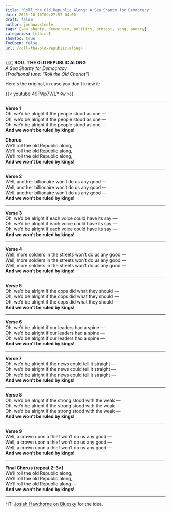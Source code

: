 ```yaml
---
title: 'Roll the Old Republic Along: A Sea Shanty for Democracy'
date: 2025-10-16T09:27:57-04:00
draft: false
author: joshuapsteele
tags: [sea shanty, democracy, politics, protest, song, poetry]
categories: [ethics]
showToc: true
TocOpen: false
url: /roll-the-old-republic-along/
---
```

🇺🇸 **ROLL THE OLD REPUBLIC ALONG**  
*A Sea Shanty for Democracy*  
*(Traditional tune: “Roll the Old Chariot”)*

Here's the original, in case you don't know it:

{{< youtube 49FWp7WLYKw >}}

---

**Verse 1**  
Oh, we’d be alright if the people stood as one —  
Oh, we’d be alright if the people stood as one —  
Oh, we’d be alright if the people stood as one —  
**And we won’t be ruled by kings!**  
  
**Chorus**  
We’ll roll the old Republic along,  
We’ll roll the old Republic along,  
We’ll roll the old Republic along,  
**And we won’t be ruled by kings!**  
  
---  
  
**Verse 2**  
Well, another billionaire won’t do us any good —  
Well, another billionaire won’t do us any good —  
Well, another billionaire won’t do us any good —  
**And we won’t be ruled by kings!**  
  
---  
  
**Verse 3**  
Oh, we’d be alright if each voice could have its say —  
Oh, we’d be alright if each voice could have its say —  
Oh, we’d be alright if each voice could have its say —  
**And we won’t be ruled by kings!**  
  
---  
  
**Verse 4**  
Well, more soldiers in the streets won’t do us any good —  
Well, more soldiers in the streets won’t do us any good —  
Well, more soldiers in the streets won’t do us any good —  
**And we won’t be ruled by kings!**  
  
---  
  
**Verse 5**  
Oh, we’d be alright if the cops did what they should —  
Oh, we’d be alright if the cops did what they should —  
Oh, we’d be alright if the cops did what they should —  
**And we won’t be ruled by kings!**  
  
---  
  
**Verse 6**  
Oh, we’d be alright if our leaders had a spine —  
Oh, we’d be alright if our leaders had a spine —  
Oh, we’d be alright if our leaders had a spine —  
**And we won’t be ruled by kings!**  
  
---  
  
**Verse 7**  
Oh, we’d be alright if the news could tell it straight —  
Oh, we’d be alright if the news could tell it straight —  
Oh, we’d be alright if the news could tell it straight —  
**And we won’t be ruled by kings!**  
  
---  
  
**Verse 8**  
Oh, we’d be alright if the strong stood with the weak —  
Oh, we’d be alright if the strong stood with the weak —  
Oh, we’d be alright if the strong stood with the weak —  
**And we won’t be ruled by kings!**  
  
---  
  
**Verse 9**  
Well, a crown upon a thief won’t do us any good —  
Well, a crown upon a thief won’t do us any good —  
Well, a crown upon a thief won’t do us any good —  
**And we won’t be ruled by kings!**  
  
---  
  
**Final Chorus (repeat 2–3×)**  
We’ll roll the old Republic along,  
We’ll roll the old Republic along,  
We’ll roll the old Republic along —  
**And we won’t be ruled by kings!**  
  
---  

HT: [Josiah Hawthorne on Bluesky](https://bsky.app/profile/josiahhawthorne.bsky.social/post/3m3cphfo6yc2l) for the idea.
